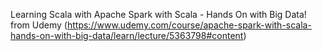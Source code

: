 Learning Scala with Apache Spark with Scala - Hands On with Big Data! from Udemy (https://www.udemy.com/course/apache-spark-with-scala-hands-on-with-big-data/learn/lecture/5363798#content)
